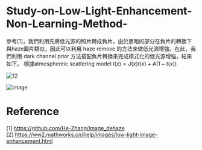 # Study-on-Low-Light-Enhancement-Non-Learning-Method-

參考[1]，我們利用先將低光源的照片轉成負片，由於黑暗的部分在負片的轉換下與haze圖片類似，因此可以利用 haze remove 的方法來做低光源增強，在此，我們利用 dark channel prior 方法搭配負片轉換來完成模式化的低光源增強，結果如下。 
根據atmosphereic scattering model
$I(x) = J(x)t(x)+A(1-t(x))$

![12](https://user-images.githubusercontent.com/108604868/200993404-d6943fd1-2d99-450c-b091-b4d74d094056.jpg)

![image](https://user-images.githubusercontent.com/108604868/200993387-aae4099a-8fb6-4622-9860-b200a679d380.png)



# Reference
[1] https://github.com/He-Zhang/image_dehaze  
[2] https://ww2.mathworks.cn/help/images/low-light-image-enhancement.html
